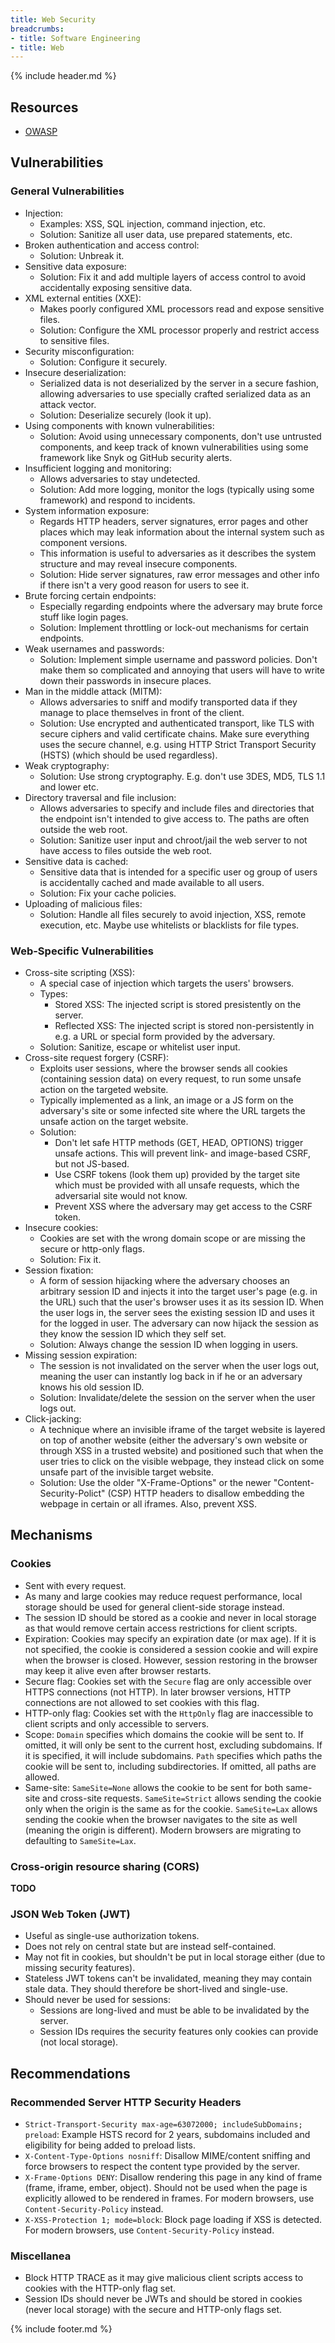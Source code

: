 ```yaml
---
title: Web Security
breadcrumbs:
- title: Software Engineering
- title: Web
---
```

{% include header.md %}

## Resources

- [OWASP](https://owasp.org/)

## Vulnerabilities

### General Vulnerabilities

- Injection:
    - Examples: XSS, SQL injection, command injection, etc.
    - Solution: Sanitize all user data, use prepared statements, etc.
- Broken authentication and access control:
    - Solution: Unbreak it.
- Sensitive data exposure:
    - Solution: Fix it and add multiple layers of access control to avoid accidentally exposing sensitive data.
- XML external entities (XXE):
    - Makes poorly configured XML processors read and expose sensitive files.
    - Solution: Configure the XML processor properly and restrict access to sensitive files.
- Security misconfiguration:
    - Solution: Configure it securely.
- Insecure deserialization:
    - Serialized data is not deserialized by the server in a secure fashion, allowing adversaries to use specially crafted serialized data as an attack vector.
    - Solution: Deserialize securely (look it up).
- Using components with known vulnerabilities:
    - Solution: Avoid using unnecessary components, don't use untrusted components, and keep track of known vulnerabilities using some framework like Snyk og GitHub security alerts.
- Insufficient logging and monitoring:
    - Allows adversaries to stay undetected.
    - Solution: Add more logging, monitor the logs (typically using some framework) and respond to incidents.
- System information exposure:
    - Regards HTTP headers, server signatures, error pages and other places which may leak information about the internal system such as component versions.
    - This information is useful to adversaries as it describes the system structure and may reveal insecure components.
    - Solution: Hide server signatures, raw error messages and other info if there isn't a very good reason for users to see it.
- Brute forcing certain endpoints:
    - Especially regarding endpoints where the adversary may brute force stuff like login pages.
    - Solution: Implement throttling or lock-out mechanisms for certain endpoints.
- Weak usernames and passwords:
    - Solution: Implement simple username and password policies. Don't make them so complicated and annoying that users will have to write down their passwords in insecure places.
- Man in the middle attack (MITM):
    - Allows adversaries to sniff and modify transported data if they manage to place themselves in front of the client.
    - Solution: Use encrypted and authenticated transport, like TLS with secure ciphers and valid certificate chains. Make sure everything uses the secure channel, e.g. using HTTP Strict Transport Security (HSTS) (which should be used regardless).
- Weak cryptography:
    - Solution: Use strong cryptography. E.g. don't use 3DES, MD5, TLS 1.1 and lower etc.
- Directory traversal and file inclusion:
    - Allows adversaries to specify and include files and directories that the endpoint isn't intended to give access to. The paths are often outside the web root.
    - Solution: Sanitize user input and chroot/jail the web server to not have access to files outside the web root.
- Sensitive data is cached:
    - Sensitive data that is intended for a specific user og group of users is accidentally cached and made available to all users.
    - Solution: Fix your cache policies.
- Uploading of malicious files:
    - Solution: Handle all files securely to avoid injection, XSS, remote execution, etc. Maybe use whitelists or blacklists for file types.

### Web-Specific Vulnerabilities

- Cross-site scripting (XSS):
    - A special case of injection which targets the users' browsers.
    - Types:
        - Stored XSS: The injected script is stored presistently on the server.
        - Reflected XSS: The injected script is stored non-persistently in e.g. a URL or special form provided by the adversary.
    - Solution: Sanitize, escape or whitelist user input.
- Cross-site request forgery (CSRF):
    - Exploits user sessions, where the browser sends all cookies (containing session data) on every request, to run some unsafe action on the targeted website.
    - Typically implemented as a link, an image or a JS form on the adversary's site or some infected site where the URL targets the unsafe action on the target website.
    - Solution:
        - Don't let safe HTTP methods (GET, HEAD, OPTIONS) trigger unsafe actions. This will prevent link- and image-based CSRF, but not JS-based.
        - Use CSRF tokens (look them up) provided by the target site which must be provided with all unsafe requests, which the adversarial site would not know.
        - Prevent XSS where the adversary may get access to the CSRF token.
- Insecure cookies:
    - Cookies are set with the wrong domain scope or are missing the secure or http-only flags.
    - Solution: Fix it.
- Session fixation:
    - A form of session hijacking where the adversary chooses an arbitrary session ID and injects it into the target user's page (e.g. in the URL) such that the user's browser uses it as its session ID. When the user logs in, the server sees the existing session ID and uses it for the logged in user. The adversary can now hijack the session as they know the session ID which they self set.
    - Solution: Always change the session ID when logging in users.
- Missing session expiration:
    - The session is not invalidated on the server when the user logs out, meaning the user can instantly log back in if he or an adversary knows his old session ID.
    - Solution: Invalidate/delete the session on the server when the user logs out.
- Click-jacking:
    - A technique where an invisible iframe of the target website is layered on top of another website (either the adversary's own website or through XSS in a trusted website) and positioned such that when the user tries to click on the visible webpage, they instead click on some unsafe part of the invisible target website.
    - Solution: Use the older "X-Frame-Options" or the newer "Content-Security-Polict" (CSP) HTTP headers to disallow embedding the webpage in certain or all iframes. Also, prevent XSS.

## Mechanisms

### Cookies

- Sent with every request.
- As many and large cookies may reduce request performance, local storage should be used for general client-side storage instead.
- The session ID should be stored as a cookie and never in local storage as that would remove certain access restrictions for client scripts.
- Expiration: Cookies may specify an expiration date (or max age). If it is not specified, the cookie is considered a session cookie and will expire when the browser is closed. However, session restoring in the browser may keep it alive even after browser restarts.
- Secure flag: Cookies set with the `Secure` flag are only accessible over HTTPS connections (not HTTP). In later browser versions, HTTP connections are not allowed to set cookies with this flag.
- HTTP-only flag: Cookies set with the `HttpOnly` flag are inaccessible to client scripts and only accessible to servers.
- Scope: `Domain` specifies which domains the cookie will be sent to. If omitted, it will only be sent to the current host, excluding subdomains. If it is specified, it will include subdomains. `Path` specifies which paths the cookie will be sent to, including subdirectories. If omitted, all paths are allowed.
- Same-site: `SameSite=None` allows the cookie to be sent for both same-site and cross-site requests. `SameSite=Strict` allows sending the cookie only when the origin is the same as for the cookie. `SameSite=Lax` allows sending the cookie when the browser navigates to the site as well (meaning the origin is different). Modern browsers are migrating to defaulting to `SameSite=Lax`.

### Cross-origin resource sharing (CORS)

**TODO**

### JSON Web Token (JWT)

- Useful as single-use authorization tokens.
- Does not rely on central state but are instead self-contained.
- May not fit in cookies, but shouldn't be put in local storage either (due to missing security features).
- Stateless JWT tokens can't be invalidated, meaning they may contain stale data. They should therefore be short-lived and single-use.
- Should never be used for sessions:
    - Sessions are long-lived and must be able to be invalidated by the server.
    - Session IDs requires the security features only cookies can provide (not local storage).

## Recommendations

### Recommended Server HTTP Security Headers

- `Strict-Transport-Security max-age=63072000; includeSubDomains; preload`: Example HSTS record for 2 years, subdomains included and eligibility for being added to preload lists.
- `X-Content-Type-Options nosniff`: Disallow MIME/content sniffing and force browsers to respect the content type provided by the server.
- `X-Frame-Options DENY`: Disallow rendering this page in any kind of frame (frame, iframe, ember, object). Should not be used when the page is explicitly allowed to be rendered in frames. For modern browsers, use `Content-Security-Policy` instead.
- `X-XSS-Protection 1; mode=block`: Block page loading if XSS is detected. For modern browsers, use `Content-Security-Policy` instead.

### Miscellanea

- Block HTTP TRACE as it may give malicious client scripts access to cookies with the HTTP-only flag set.
- Session IDs should never be JWTs and should be stored in cookies (never local storage) with the secure and HTTP-only flags set.

{% include footer.md %}
